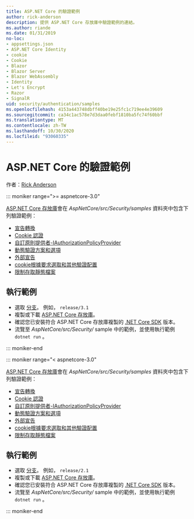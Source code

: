 ```yaml
---
title: ASP.NET Core 的驗證範例
author: rick-anderson
description: 提供 ASP.NET Core 存放庫中驗證範例的連結。
ms.author: riande
ms.date: 01/31/2019
no-loc:
- appsettings.json
- ASP.NET Core Identity
- cookie
- Cookie
- Blazor
- Blazor Server
- Blazor WebAssembly
- Identity
- Let's Encrypt
- Razor
- SignalR
uid: security/authentication/samples
ms.openlocfilehash: 4153a443748dbff40be19e25fc1c719ee4e39609
ms.sourcegitcommit: ca34c1ac578e7d3daa0febf1810ba5fc74f60bbf
ms.translationtype: MT
ms.contentlocale: zh-TW
ms.lasthandoff: 10/30/2020
ms.locfileid: "93060335"
---
```

# <a name="authentication-samples-for-aspnet-core"></a>ASP.NET Core 的驗證範例

作者：[Rick Anderson](https://twitter.com/RickAndMSFT)

::: moniker range=">= aspnetcore-3.0"

[ASP.NET Core 存放庫](https://github.com/dotnet/AspNetCore)會在 *AspNetCore/src/Security/samples* 資料夾中包含下列驗證範例：

* [宣告轉換](https://github.com/dotnet/AspNetCore/tree/release/3.1/src/Security/samples/ClaimsTransformation)
* [Cookie 認證](https://github.com/dotnet/AspNetCore/tree/release/3.1/src/Security/samples/Cookies)
* [自訂原則提供者-IAuthorizationPolicyProvider](https://github.com/dotnet/AspNetCore/tree/release/3.1/src/Security/samples/CustomPolicyProvider)
* [動態驗證方案和選項](https://github.com/dotnet/AspNetCore/tree/release/3.1/src/Security/samples/DynamicSchemes)
* [外部宣告](https://github.com/dotnet/AspNetCore/tree/release/3.1/src/Security/samples/Identity.ExternalClaims)
* [cookie根據要求選取和其他驗證配置](https://github.com/dotnet/AspNetCore/tree/release/3.1/src/Security/samples/PathSchemeSelection)
* [限制存取靜態檔案](https://github.com/dotnet/AspNetCore/tree/release/3.1/src/Security/samples/StaticFilesAuth)

## <a name="run-the-samples"></a>執行範例

* 選取 [分支](https://github.com/dotnet/AspNetCore)。 例如， `release/3.1`
* 複製或下載 [ASP.NET Core 存放庫](https://github.com/dotnet/AspNetCore)。
* 確認您已安裝符合 ASP.NET Core 存放庫複製的 [.NET Core SDK](https://dotnet.microsoft.com/download/dotnet-core) 版本。
* 流覽至 *AspNetCore/src/Security/* sample 中的範例，並使用執行範例 `dotnet run` 。

::: moniker-end

::: moniker range="< aspnetcore-3.0"

[ASP.NET Core 存放庫](https://github.com/dotnet/AspNetCore)會在 *AspNetCore/src/Security/samples* 資料夾中包含下列驗證範例：

* [宣告轉換](https://github.com/dotnet/AspNetCore/tree/release/2.1/src/Security/samples/ClaimsTransformation)
* [Cookie 認證](https://github.com/dotnet/AspNetCore/tree/release/2.1/src/Security/samples/Cookies)
* [自訂原則提供者-IAuthorizationPolicyProvider](https://github.com/dotnet/AspNetCore/tree/2.1.3/src/Security/samples/CustomPolicyProvider)
* [動態驗證方案和選項](https://github.com/dotnet/AspNetCore/tree/release/2.1/src/Security/samples/DynamicSchemes)
* [外部宣告](https://github.com/dotnet/AspNetCore/tree/release/2.1/src/Security/samples/Identity.ExternalClaims)
* [cookie根據要求選取和其他驗證配置](https://github.com/dotnet/AspNetCore/tree/release/2.1/src/Security/samples/PathSchemeSelection)
* [限制存取靜態檔案](https://github.com/dotnet/AspNetCore/tree/2.1.3/src/Security/samples/StaticFilesAuth)

## <a name="run-the-samples"></a>執行範例

* 選取 [分支](https://github.com/dotnet/AspNetCore)。 例如， `release/2.1`
* 複製或下載 [ASP.NET Core 存放庫](https://github.com/dotnet/AspNetCore)。
* 確認您已安裝符合 ASP.NET Core 存放庫複製的 [.NET Core SDK](https://dotnet.microsoft.com/download/dotnet-core) 版本。
* 流覽至 *AspNetCore/src/Security/* sample 中的範例，並使用執行範例 `dotnet run` 。

::: moniker-end
